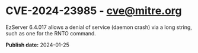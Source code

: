 # CVE-2024-23985 - cve@mitre.org

EzServer 6.4.017 allows a denial of service (daemon crash) via a long string, such as one for the RNTO command.

**Publish date:** 2024-01-25

